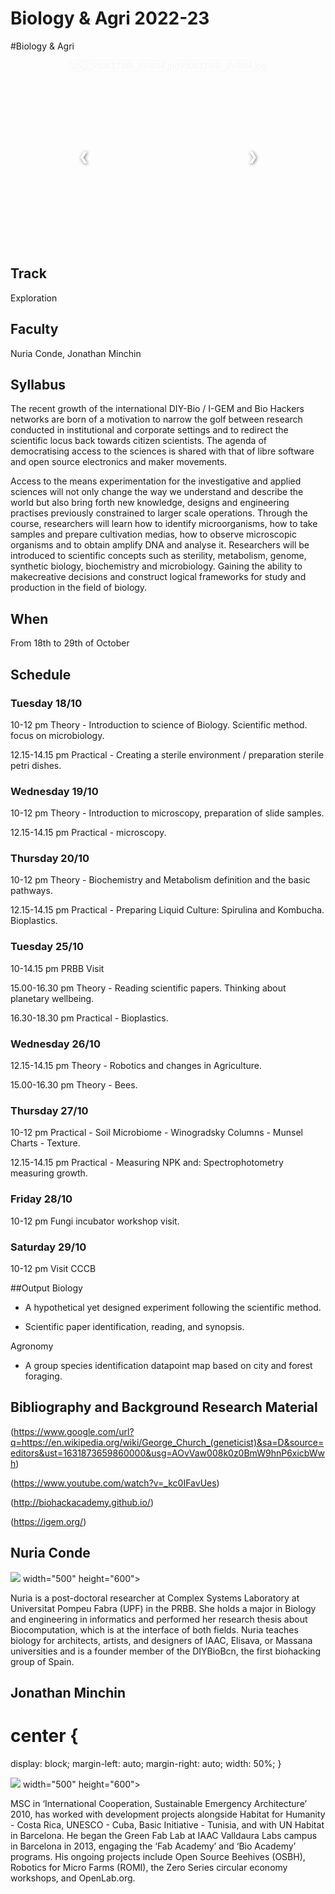 Biology & Agri 2022-23
========
#Biology & Agri

<style>
#hcg-slider-1 .hcg-slide-container {
	width: auto;
	height: 300px;
}
.hcg-slider {
	text-align: center;
	font-family: Arial, Helvetica, sans-serif;
}
.hcg-slide-container {
	max-width: 100%;
	display: inline-block;
	position: relative;
}
.hcg-slides {
	display: none;
	overflow: hidden;
	justify-content: center;
	align-items: center;
	border-radius: 5px;
	border: solid 1px #a0a0a0;
}
.hcg-slides img {
	max-width: 100%;
	max-height: 100%;
	display: inline-block;
}
#hcg-slide-prev, #hcg-slide-next {
	cursor: pointer;
	position: absolute;
	top: 50%;
	width: auto;
	padding: 16px;
	margin-top: -22px;
	color: #fff;
	font-weight: bold;
	font-size: 18px;
	transition: 0.6s ease;
	border-radius: 0 3px 3px 0;
	text-decoration: none;
	text-shadow: 1px 1px 5px #686868;
}
#hcg-slide-next {
	right: 0;
	border-radius: 3px 0 0 3px;
}
#hcg-slide-prev {
	left: 0;
	border-radius: 0 3px 3px 0;
}
#hcg-slide-prev:hover, #hcg-slide-next:hover {
	background-color: #000c;
}
.hcg-slide-dot-control {
	margin-top: 10px;
	text-align: center;
}
.hcg-slide-dot {
	cursor: pointer;
	height: 13px;
	width: 13px;
	margin: 0 2px;
	background-color: #bbb;
	border-radius: 50%;
	display: inline-block;
}
.hcg-slide-dot.dot-active {
	background-color: #717171;
}
/************CSS Animation***********/

.animated {
	animation-name: fadeIn;
	animation-duration: 1s;
}
@keyframes fadeIn {
	0% {
		opacity: 0;
	}
	100% {
		opacity: 1;
	}
}
.fadeIn {
	animation-name: fadeIn;
}


</style>

<script>
(() => {
//If you want to add more images, add the link name and URL image URL in the array list below.
	const images_list = [
{
    "url": "https://html-generator.com/uploads/images/2022/10/20/95061T89I_8V8N4.jpg",
    "alt": "",
    "name": "95061T89I_8V8N4.jpg",
    "link": ""
},
{
    "url": "https://html-generator.com/uploads/images/2022/10/20/16342H19VWJBIAF.jpg",
    "alt": "",
    "name": "16342H19VWJBIAF.jpg",
    "link": ""
},
{
    "url": "https://html-generator.com/uploads/images/2022/10/20/68218XEORBDV8OG.jpg",
    "alt": "",
    "name": "68218XEORBDV8OG.jpg",
    "link": ""
},
{
    "url": "https://html-generator.com/uploads/images/2022/10/20/992578V0V5Z4QY7.jpg",
    "alt": "",
    "name": "992578V0V5Z4QY7.jpg",
    "link": ""
}
	];

// generated by https://www.html-code-generator.com/html/image-slideshow-generator
	let slider_id = document.querySelector("#hcg-slider-1");

	// append all images
	let dots_div = "";
	let images_div = "";
	for (let i = 0; i < images_list.length; i++) {
		// if no link without href="" tag
		let href = (images_list[i].link == "" ? "":' href="'+images_list[i].link+'"');
		images_div += '<a'+href+' class="hcg-slides animated"'+(i === 0 ? ' style="display:flex"':'')+'>'+
						'<img src="'+images_list[i].url+'" alt="'+images_list[i].name+'">'+
					 '</a>';
		dots_div += '<a href="#" class="hcg-slide-dot'+(i === 0 ? ' dot-active':'')+'" data-id="'+i+'"></a>';
	}
	slider_id.querySelector(".hcg-slider-body").innerHTML = images_div;
	slider_id.querySelector(".hcg-slide-dot-control").innerHTML = dots_div;

	let slide_index = 0;

	const images = slider_id.querySelectorAll(".hcg-slides");
	const dots = slider_id.querySelectorAll(".hcg-slide-dot");
	const prev_button = slider_id.querySelector("#hcg-slide-prev");
	const next_button = slider_id.querySelector("#hcg-slide-next");

	const showSlides = () => {
		if (slide_index > images.length-1) {
			slide_index = 0;
		}
		if (slide_index < 0) {
			slide_index = images.length-1;
		}
		for (let i = 0; i < images.length; i++) {
			images[i].style.display = "none";
			dots[i].classList.remove("dot-active");
			if (i == slide_index) {
				images[i].style.display = "flex";
				dots[i].classList.add("dot-active");
			}
		}
	}

	prev_button.addEventListener("click", event => {
		event.preventDefault();
		slide_index--;
		showSlides();
	}, false);

	next_button.addEventListener("click", event => {
		event.preventDefault();
		slide_index++;
		showSlides();
	}, false);

	const dot_click = event => {
		event.preventDefault();
		slide_index = event.target.dataset.id;
		showSlides();
	}

	for (let i = 0; i < dots.length; i++) {
		dots[i].addEventListener("click", dot_click, false);
	}
})();
</script>

<div id="hcg-slider-1" class="hcg-slider">
	<div class="hcg-slide-container">
	<div class="hcg-slider-body">
		<a class="hcg-slides animated" style="display:flex">
			<span class="hcg-slide-number">1/5</span>
			<img src="https://html-generator.com/uploads/images/2022/10/20/95061T89I_8V8N4.jpg" alt="95061T89I_8V8N4.jpg">
			<span class="hcg-slide-text">95061T89I_8V8N4.jpg</span>
		</a>
	</div>
	<a href="#" id="hcg-slide-prev">❮</a>
	<a href="#" id="hcg-slide-next">❯</a>
</div>
<div class="hcg-slide-dot-control"></div>
</div>


## Track
 Exploration

## Faculty
Nuria Conde, Jonathan Minchin


## Syllabus

The recent growth of the international DIY-Bio / I-GEM and Bio Hackers networks are born of a motivation to narrow the golf between research conducted in institutional and corporate settings and to redirect the scientific locus back towards citizen scientists. The agenda of democratising access to the sciences is shared with that of libre software and open source electronics and maker movements.

Access to the means experimentation for the investigative and applied sciences will not only change the way we understand and describe the world but also bring forth new knowledge, designs and engineering practises previously constrained to larger scale operations. Through the course, researchers will learn how to identify microorganisms, how to take samples and prepare cultivation medias, how to observe microscopic organisms and to obtain amplify DNA and analyse it. Researchers will be introduced to scientific concepts such as sterility, metabolism, genome, synthetic biology, biochemistry and microbiology. Gaining the ability to makecreative decisions and construct logical frameworks for study and production in the field of biology.



## When  
From 18th to 29th of October


## Schedule

### Tuesday 18/10


10-12 pm
Theory - Introduction to science of Biology. Scientific method. focus on microbiology.

12.15-14.15 pm
Practical - Creating a sterile environment / preparation sterile petri dishes.

### Wednesday 19/10

10-12 pm
Theory - Introduction to microscopy, preparation of slide samples.

12.15-14.15 pm
Practical - microscopy.

### Thursday 20/10

10-12 pm
Theory - Biochemistry and Metabolism definition and the basic pathways.

12.15-14.15 pm
Practical - Preparing Liquid Culture: Spirulina and Kombucha. Bioplastics.

### Tuesday 25/10

10-14.15 pm
PRBB Visit

15.00-16.30 pm
Theory - Reading scientific papers. Thinking about planetary wellbeing.  

16.30-18.30 pm
Practical - Bioplastics.

### Wednesday 26/10

12.15-14.15 pm
Theory - Robotics and changes in Agriculture.

15.00-16.30 pm
Theory - Bees.

### Thursday 27/10

10-12 pm
Practical - Soil Microbiome - Winogradsky Columns - Munsel Charts - Texture.

12.15-14.15 pm
Practical - Measuring NPK and: Spectrophotometry measuring growth.

### Friday 28/10

10-12 pm
Fungi incubator workshop visit.

### Saturday 29/10

10-12 pm
Visit CCCB


##Output
Biology

- A hypothetical yet designed experiment following the scientific method.

- Scientific paper identification, reading, and synopsis.

Agronomy

- A group species identification datapoint map based on city and forest foraging.



## Bibliography and Background Research Material

(https://www.google.com/url?q=https://en.wikipedia.org/wiki/George_Church_(geneticist)&sa=D&source=editors&ust=1631873659860000&usg=AOvVaw008k0z0BmW9hnP6xicbWwh)

(https://www.youtube.com/watch?v=_kc0IFavUes)

(http://biohackacademy.github.io/)

(https://igem.org/)

## Nuria Conde

<style>
# center {
  display: block;
  margin-left: auto;
  margin-right: auto;
  width: 50%;
}

</style>

![](../../../assets/images/faculty_photos/nuria_conde.jpg) width="500" height="600">

Nuria is a post-doctoral researcher at Complex Systems Laboratory at Universitat Pompeu Fabra (UPF) in the PRBB. She holds a major in Biology and engineering in informatics and performed her research thesis about Biocomputation, which is at the interface of both fields. Nuria teaches biology for architects, artists, and designers of IAAC, Elisava, or Massana universities and is a founder member of the DIYBioBcn, the first biohacking group of Spain.

<!-- [Email Address](nuriacondepueyo@gmail.com) -->


## Jonathan Minchin

# center {
  display: block;
  margin-left: auto;
  margin-right: auto;
  width: 50%;
}

</style>


![](../../../assets/images/faculty_photos/jonathan_minchin.jpg) width="500" height="600">

MSC in ‘International Cooperation, Sustainable Emergency Architecture’ 2010, has worked with development projects alongside Habitat for Humanity - Costa Rica, UNESCO - Cuba, Basic Initiative - Tunisia, and with UN Habitat in Barcelona. He began the Green Fab Lab at IAAC Valldaura Labs campus in Barcelona in 2013, engaging the ‘Fab Academy’ and ‘Bio Academy’ programs. His ongoing projects include Open Source Beehives (OSBH), Robotics for Micro Farms (ROMI), the Zero Series circular economy workshops, and OpenLab.org.

<!-- [Email Address](jonathan@ecologicalinteraction.org)

[Website](www.diybcn.org)

[Website](www.ecologicalinteraction.org)

[Instagram Account](ecological.interaction)

[Twitter](@eco_interact)

[Twitter]( @diybiobcn) -->
